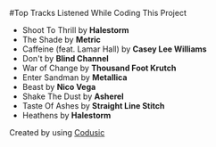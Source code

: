 #Top Tracks Listened While Coding This Project 
 - Shoot To Thrill by **Halestorm**
 - The Shade by **Metric**
 - Caffeine (feat. Lamar Hall) by **Casey Lee Williams**
 - Don't by **Blind Channel**
 - War of Change by **Thousand Foot Krutch**
 - Enter Sandman by **Metallica**
 - Beast by **Nico Vega**
 - Shake The Dust by **Asherel**
 - Taste Of Ashes by **Straight Line Stitch**
 - Heathens by **Halestorm**


 Created by using [Codusic](https://github.com/btk/codusic)